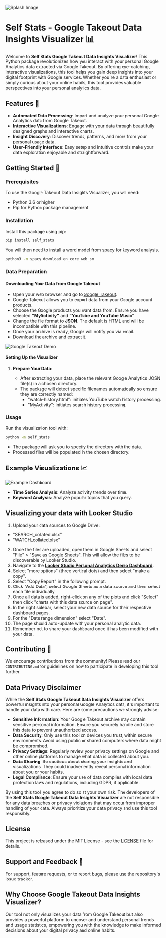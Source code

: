 ![Splash Image](images/splash.jpg)

# **Self Stats** - Google Takeout Data Insights Visualizer 📊

Welcome to **Self Stats Google Takeout Data Insights Visualizer**! This Python package revolutionizes how you interact with your personal Google Analytics data extracted via Google Takeout. By offering eye-catching, interactive visualizations, this tool helps you gain deep insights into your digital footprint with Google services. Whether you're a data enthusiast or simply curious about your online habits, this tool provides valuable perspectives into your personal analytics data.

## Features 🌟

- **Automated Data Processing**: Import and analyze your personal Google Analytics data from Google Takeout.
- **Interactive Visualizations**: Engage with your data through beautifully designed graphs and interactive charts.
- **Insight Discovery**: Discover trends, patterns, and more from your personal usage data.
- **User-Friendly Interface**: Easy setup and intuitive controls make your data exploration enjoyable and straightforward.

## Getting Started 🚀

### Prerequisites

To use the Google Takeout Data Insights Visualizer, you will need:

- Python 3.6 or higher
- Pip for Python package management

### Installation

Install this package using pip:

```bash
pip install self_stats
```

You will then need to install a word model from spacy for keyword analysis.

```bash
python3 -m spacy download en_core_web_sm
```

### Data Preparation

#### Downloading Your Data from Google Takeout

- Open your web browser and go to [Google Takeout](https://takeout.google.com/).
- Google Takeout allows you to export data from your Google account products.
- Choose the Google products you want data from. Ensure you have selected **"MyActivity"** and **"YouTube and YouTube Music"**
- Change the file format to **JSON**. The default is HTML and will be incompatible with this pipeline.
- Once your archive is ready, Google will notify you via email.
- Download the archive and extract it.

![Google Takeout Demo](gifs/Google_Takeout_instructions.gif)

#### Setting Up the Visualizer

1. **Prepare Your Data**:

   - After extracting your data, place the relevant Google Analytics JOSN file(s) in a chosen directory.
   - The package will detect specific filenames automatically so ensure they are correctly named:
     - "watch-history.html": initiates YouTube watch history processing.
     - "MyActivity": initiates search history processing.

### Usage

Run the visualization tool with:

```bash
python -m self_stats
```

- The package will ask you to specify the directory with the data.
- Processed files will be populated in the chosen directory.

## Example Visualizations 📈

![Example Dashboard](images/Dashboard_example.jpg)

- **Time Series Analysis**: Analyze activity trends over time.
- **Keyword Analysis**: Analyze popular topics that you query.

## Visualizing your data with Looker Studio

1. Upload your data sources to Google Drive:

- "SEARCH_collated.xlsx"
- "WATCH_collated.xlsx"

2. Once the files are uploaded, open them in Google Sheets and select "File" > "Save as Google Sheets". This will allow the files to be discoverable by Looker Studio.
3. Navigate to the [**Looker Studio Personal Analytics Demo Dashboard**](https://lookerstudio.google.com/reporting/b9d1af7a-8633-4415-80f1-a5a7cd360776).
4. Select "more options" (three vertical dots) and then select "make a copy".
5. Select "Copy Report" in the following prompt.
6. Click "Add Data", select Google Sheets as a data source and then select each file individually
7. Once all data is added, right-click on any of the plots and click "Select" then click "charts with this data source on page".
8. In the right sidebar, select your new data source for their respective dashboard pages.
9. For the "Date range dimension" select "Date".
10. The page should auto-update with your personal analytic data.
11. Remember not to share your dashboard once it has been modified with your data.

## Contributing 🤝

We encourage contributions from the community! Please read our `CONTRIBUTING.md` for guidelines on how to participate in developing this tool further.

## Data Privacy Disclaimer

While the **Self Stats Google Takeout Data Insights Visualizer** offers powerful insights into your personal Google Analytics data, it's important to handle your data with care. Here are some precautions we strongly advise:

- **Sensitive Information**: Your Google Takeout archive may contain sensitive personal information. Ensure you securely handle and store this data to prevent unauthorized access.
- **Data Security**: Only use this tool on devices you trust, within secure environments. Avoid using public or shared computers where data might be compromised.
- **Privacy Settings**: Regularly review your privacy settings on Google and other online platforms to manage what data is collected about you.
- **Data Sharing**: Be cautious about sharing your insights and visualizations. They could inadvertently reveal personal information about you or your habits.
- **Legal Compliance**: Ensure your use of data complies with local data protection laws and regulations, including GDPR, if applicable.

By using this tool, you agree to do so at your own risk. The developers of the **Self Stats Google Takeout Data Insights Visualizer** are not responsible for any data breaches or privacy violations that may occur from improper handling of your data. Always prioritize your data privacy and use this tool responsibly.

## License

This project is released under the MIT License - see the [LICENSE](LICENSE) file for details.

## Support and Feedback 📝

For support, feature requests, or to report bugs, please use the repository's issue tracker.

## Why Choose Google Takeout Data Insights Visualizer?

Our tool not only visualizes your data from Google Takeout but also provides a powerful platform to uncover and understand personal trends and usage statistics, empowering you with the knowledge to make informed decisions about your digital privacy and online habits.
